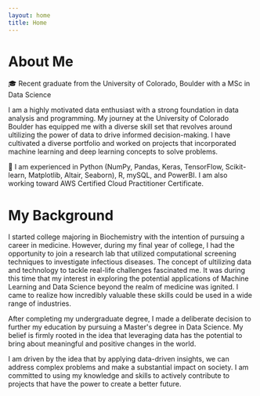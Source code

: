 ```yaml
---
layout: home
title: Home
---
```


# About Me

🎓 Recent graduate from the University of Colorado, Boulder with a MSc in Data Science

I am a highly motivated data enthusiast with a strong foundation in data analysis and programming. My journey at the University of Colorado Boulder has equipped me with a diverse skill set that revolves around ultilizing the power of data to drive informed decision-making. I have cultivated a diverse portfolio and worked on projects that incorporated machine learning and deep learning concepts to solve problems.

🔑 I am experienced in Python (NumPy, Pandas, Keras, TensorFlow, Scikit-learn, Matplotlib, Altair, Seaborn), R, mySQL, and PowerBI. I am also working toward AWS Certified Cloud Practitioner Certificate.

# My Background
I started college majoring in Biochemistry with the intention of pursuing a career in medicine. However, during my final year of college, I had the opportunity to join a research lab that utilized computational screening techniques to investigate infectious diseases. The concept of ultilizing data and technology to tackle real-life challenges fascinated me. It was during this time that my interest in exploring the potential applications of Machine Learning and Data Science beyond the realm of medicine was ignited. I came to realize how incredibly valuable these skills could be used in a wide range of industries.

After completing my undergraduate degree, I made a deliberate decision to further my education by pursuing a Master's degree in Data Science. My belief is firmly rooted in the idea that leveraging data has the potential to bring about meaningful and positive changes in the world.

I am driven by the idea that by applying data-driven insights, we can address complex problems and make a substantial impact on society. I am committed to using my knowledge and skills to actively contribute to projects that have the power to create a better future.

